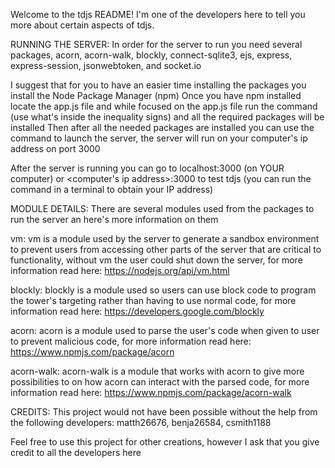 Welcome to the tdjs README! I'm one of the developers here to tell you more about certain aspects of tdjs.

RUNNING THE SERVER:
  In order for the server to run you need several packages, acorn, acorn-walk, blockly, connect-sqlite3, ejs, express, express-session, jsonwebtoken, and socket.io

  I suggest that for you to have an easier time installing the packages you install the Node Package Manager (npm)
  Once you have npm installed locate the app.js file and while focused on the app.js file run the command <npm i> (use what's inside the inequality signs) and all the required packages will be installed
  Then after all the needed packages are installed you can use the command <node app.js> to launch the server, the server will run on your computer's ip address on port 3000

  After the server is running you can go to localhost:3000 (on YOUR computer) or <computer's ip address>:3000 to test tdjs (you can run the command <ipconfig> in a terminal to obtain your IP address)

MODULE DETAILS:
  There are several modules used from the packages to run the server an here's more information on them

  vm: vm is a module used by the server to generate a sandbox environment to prevent users from accessing other parts of the server that are critical to functionality, without vm the user could shut down the server,
  for more information read here: https://nodejs.org/api/vm.html

  blockly: blockly is a module used so users can use block code to program the tower's targeting rather than having to use normal code,
  for more information read here: https://developers.google.com/blockly

  acorn: acorn is a module used to parse the user's code when given to user to prevent malicious code,
  for more information read here: https://www.npmjs.com/package/acorn

  acorn-walk: acorn-walk is a module that works with acorn to give more possibilities to on how acorn can interact with the parsed code,
  for more information read here: https://www.npmjs.com/package/acorn-walk

CREDITS:
  This project would not have been possible without the help from the following developers:
    matth26676,
    benja26584,
    csmith1188

  Feel free to use this project for other creations, however I ask that you give credit to all the developers here
